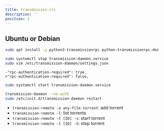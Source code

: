 ```yaml
---
title: transmission-cli
description: ''
position: 1
---
```


## Ubuntu or Debian

```bash
sudo apt install -y python3-transmissionrpc python-transmissionrpc-doc transmission-daemon
```

```bash
sudo systemctl stop transmission-daemon.service
sudo vim /etc/transmission-daemon/settings.json
```

```diff[/etc/transmission-daemon/settings.json"
-"rpc-authentication-required": true,
+"rpc-authentication-required": false,
```

```bash
sudo systemctl start transmission-daemon.service
```

```bash
transmission-daemon --no-auth
sudo /etc/init.d/transmission-daemon restart
```

- `transmission-remote -a any-file.torrent`: add torrent
- `transmission-remote -l`: list torrents
- `transmission-remote -t [ID] -s`: start torrent
- `transmission-remote -t [ID] -S`: stop torrent
